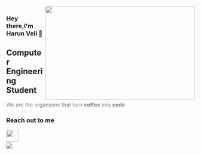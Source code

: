 <img src="https://media.giphy.com/media/qgQUggAC3Pfv687qPC/giphy.gif" align="right" width="400" height="250">

### Hey there,I'm Harun Veli 👋

## Computer Engineering Student
<font color="gray">We are the organisms that turn <b>coffee</b> into <b>code</b> </font>


### Reach out to me
<a href="https://www.instagram.com/harun_veli/"><img height="32" width="32" src="https://unpkg.com/simple-icons@v6/icons/instagram.svg" align="left" /></a>
<br>
<br>
<img src="https://github-readme-stats.vercel.app/api/top-langs/?username=HarunVeli&layout=compact">